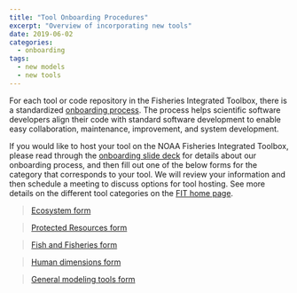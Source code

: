 ```yaml
---
title: "Tool Onboarding Procedures"
excerpt: "Overview of incorporating new tools"
date: 2019-06-02
categories:
  - onboarding
tags:
  - new models
  - new tools
---
```


For each tool or code repository in the Fisheries Integrated Toolbox, there is a standardized [onboarding process](https://noaa-fisheries-integrated-toolbox.github.io/FIT-Onboarding-Presentation/). The process helps scientific software developers align their code with standard software development to enable easy collaboration, maintenance, improvement, and system development.

If you would like to host your tool on the NOAA Fisheries Integrated Toolbox, please read through the [onboarding slide deck](https://noaa-fisheries-integrated-toolbox.github.io/FIT-Onboarding-Presentation/) for details about our onboarding process, and then fill out one of the below forms for the category that corresponds to your tool. We will review your information and then schedule a meeting to discuss options for tool hosting. See more details on the different tool categories on the [FIT home page](https://noaa-fisheries-integrated-toolbox.github.io/).

> [Ecosystem form](https://forms.gle/cDcSj8s1PgUoAq5M7)

> [Protected Resources form](https://forms.gle/KmRZ5drxT7ddWQd96)

> [Fish and Fisheries form](https://forms.gle/MReFSzh9yTT5Q6ZH8)

> [Human dimensions form](https://forms.gle/GkQq9grRbxWf9s398)

> [General modeling tools form](https://forms.gle/5cwfLvBfjHN4JDn6A)

